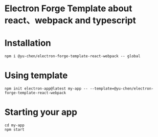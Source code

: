 # Electron Forge Template about react、webpack and typescript

# Installation

```
npm i @yu-chen/electron-forge-template-react-webpack -- global
```

# Using template

```
npm init electron-app@latest my-app -- --template=@yu-chen/electron-forge-template-react-webpack
```

# Starting your app

```
cd my-app
npm start
```
